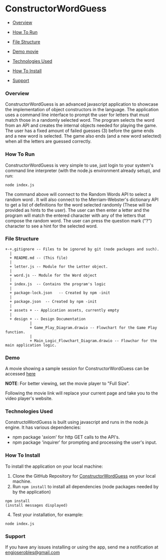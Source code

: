 # ConstructorWordGuess
 * [Overview](#overview)

 * [How To Run](#howToRun)
 
 * [File Structure](#FileStructure)
 
 * [Demo movie](#Demo)
 
 * [Technologies Used](#techsUsed)
 
 * [How To Install](#howToInstall)
 
 * [Support](#support)
 
 
### Overview <a name="overview"></a>

ConstructorWordGuess is an advanced javascript application to showcase the implementation of object constructors in the language.
The application uses a command line interface to prompt the user for letters that must match those in a randomly selected word.
The program selects the word from an API and creates the internal objects needed for playing the game.
The user has a fixed amount of failed guesses (3) before the game ends and a new word is selected. The game also ends (and a new word selected) when all the letters are guessed correctly.

### How To Run <a name="howToRun"></a>

ConstructorWordGuess is very simple to use, just login to your system's command line interpreter (with the node.js environment already setup), and run:
```
node index.js
```
The command above will connect to the Random Words API to select a random word .  It will also connect to the Merriam-Webster's dictionary API to get a list of definitions for the word selected randomly (These will be provided as hints to the user). The user can then enter a letter and the program will match the entered character with any of the letters that compose the random word. The user can press the question mark ("?") character to see a hint for the selected word.  


### File Structure <a name="FileStructure"></a>

```
+-+.gitignore -- Files to be ignored by git (node packages and such).
  |
  + README.md -- (This file)
  |
  + letter.js -- Module for the Letter object. 
  |
  + word.js -- Module for the Word object 
  |
  + index.js  -- Contains the program's logic
  |
  + package-lock.json	-- Created by npm -init
  |
  + package.json  -- Created by npm -init
  |
  + assets + -- Application assets, currently empty
  |
  + design + -- Design Documentation
           |
           + Game_Play_Diagram.drawio -- Flowchart for the Game Play function.
           |
           + Main_Logic_Flowchart_Diagram.drawio -- Flowchar for the main application logic. 
```

### Demo <a name="Demo"></a>

A movie showing a sample session for ConstructorWordGuess can be accessed <a href="" target="_blank">here</a>

**NOTE**: For better viewing, set the movie player to "Full Size". 

Following the movie link will replace your current page and take you to the video player's website. 

### Technologies Used <a name="techsUsed"></a>

ConstructoWordGuess is built using javascript and runs in the node.js engine.  It has various dependencies:

* npm package 'axiom' for http GET calls to the API's.
* npm package 'inquirer' for prompting and processing the user's input. 

### How To Install <a name="howToInstall"></a>

To install the application on your local machine:
1. Clone the GitHub Repository for [ConstructorWordGuess](https://github.com/j0serobles/ConstructorWordGuess) on your local machine.
2. Run ```npm install``` to install all dependencies (node packages needed by by the application)
  
  ``` 
  npm install 
  (install messages displayed)
  ```
  
  4. Test your installation, for example:
  ```
  node index.js
  ```
  
  ### Support <a name="support"></a>
  If you have any issues installing or using the app, send me a notification at [engjoserobles@gmail.com](mailto:engjoserobles@gmail.com)
  


